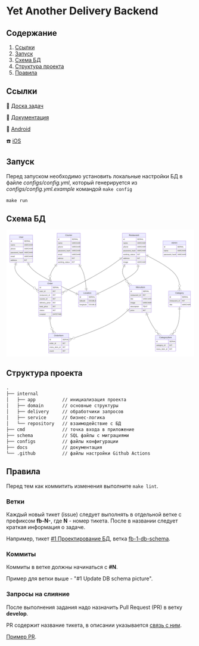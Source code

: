 # Yet Another Delivery Backend

<!-- ToC start -->
## Содержание

1. [Ссылки](#Ссылки)
1. [Запуск](#Запуск)
1. [Схема БД](#Схема-БД)
1. [Структура проекта](#Структура-проекта)
1. [Правила](#Правила)
<!-- ToC end -->

## Ссылки

:bookmark_tabs: [Доска задач](https://github.com/orgs/MAVIKE/projects/2)

:notebook: [Документация](https://github.com/MAVIKE/yad-docs)

:iphone: [Android](https://github.com/MAVIKE/yad-android)

:phone: [iOS](https://github.com/MAVIKE/yad-ios)

## Запуск

Перед запуском необходимо установить локальные настройки БД в файле _configs/config.yml_,
который генерируется из _configs/config.yml.example_ командой ```make config```

```
make run
```

## Схема БД

![](docs/img/db-schema.svg)

## Структура проекта

```
.
├── internal
│   ├── app          // инициализация проекта
│   ├── domain       // основные структуры
│   ├── delivery     // обработчики запросов
│   ├── service      // бизнес-логика
│   └── repository   // взаимодействие с БД
├── cmd              // точка входа в приложение
├── schema           // SQL файлы с миграциями
├── configs          // файлы конфигурации
├── docs             // документация
└── .github          // файлы настройки Github Actions
```

## Правила

Перед тем как коммитить изменения выполните ```make lint```.

### Ветки

Каждый новый тикет (issue) следует выполнять в отдельной ветке с префиксом **fb-N-**,
где **N** - номер тикета. После в названии следует краткая информация о задаче.

Например,
тикет [#1 Проектирование БД](https://github.com/MAVIKE/yad-backend/issues/1),
ветка [fb-1-db-schema](https://github.com/MAVIKE/yad-backend/tree/fb-1-db-schema).

### Коммиты

Коммиты в ветке должны начинаться с **#N**.

Пример для ветки выше - "#1 Update DB schema picture".

### Запросы на слияние

После выполнения задания надо назначить Pull Request (PR) в ветку **develop**.

PR содержит название тикета, в описании указывается
[связь с ним](https://docs.github.com/en/github/managing-your-work-on-github/linking-a-pull-request-to-an-issue).

[Пример PR](https://github.com/MAVIKE/yad-backend/pull/2).
